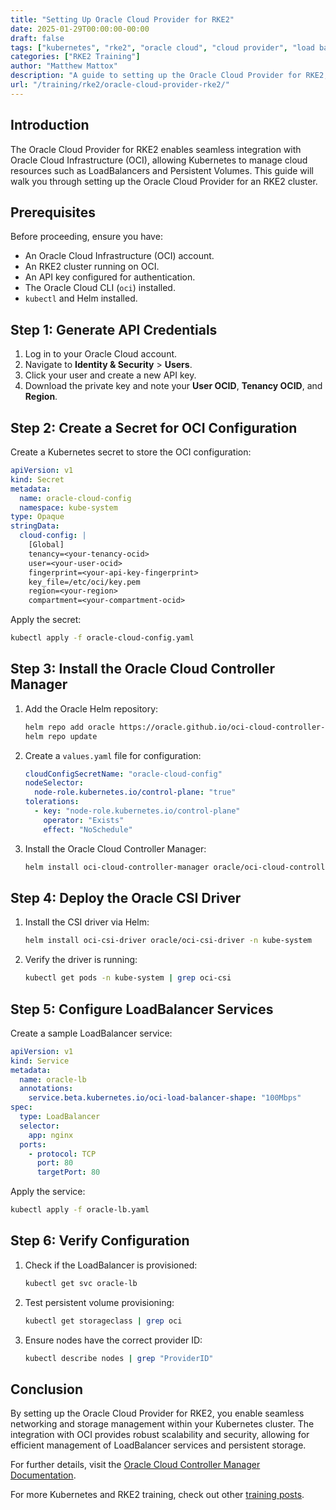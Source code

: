 ```yaml
---
title: "Setting Up Oracle Cloud Provider for RKE2"
date: 2025-01-29T00:00:00-00:00
draft: false
tags: ["kubernetes", "rke2", "oracle cloud", "cloud provider", "load balancer", "csi"]
categories: ["RKE2 Training"]
author: "Matthew Mattox"
description: "A guide to setting up the Oracle Cloud Provider for RKE2, including load balancer and CSI storage integration."
url: "/training/rke2/oracle-cloud-provider-rke2/"
---
```


## Introduction

The Oracle Cloud Provider for RKE2 enables seamless integration with Oracle Cloud Infrastructure (OCI), allowing Kubernetes to manage cloud resources such as LoadBalancers and Persistent Volumes. This guide will walk you through setting up the Oracle Cloud Provider for an RKE2 cluster.

## Prerequisites

Before proceeding, ensure you have:
- An Oracle Cloud Infrastructure (OCI) account.
- An RKE2 cluster running on OCI.
- An API key configured for authentication.
- The Oracle Cloud CLI (`oci`) installed.
- `kubectl` and Helm installed.

## Step 1: Generate API Credentials

1. Log in to your Oracle Cloud account.
2. Navigate to **Identity & Security** > **Users**.
3. Click your user and create a new API key.
4. Download the private key and note your **User OCID**, **Tenancy OCID**, and **Region**.

## Step 2: Create a Secret for OCI Configuration

Create a Kubernetes secret to store the OCI configuration:

```yaml
apiVersion: v1
kind: Secret
metadata:
  name: oracle-cloud-config
  namespace: kube-system
type: Opaque
stringData:
  cloud-config: |
    [Global]
    tenancy=<your-tenancy-ocid>
    user=<your-user-ocid>
    fingerprint=<your-api-key-fingerprint>
    key_file=/etc/oci/key.pem
    region=<your-region>
    compartment=<your-compartment-ocid>
```
Apply the secret:

```sh
kubectl apply -f oracle-cloud-config.yaml
```

## Step 3: Install the Oracle Cloud Controller Manager

1. Add the Oracle Helm repository:
   ```sh
   helm repo add oracle https://oracle.github.io/oci-cloud-controller-manager/
   helm repo update
   ```
2. Create a `values.yaml` file for configuration:
   ```yaml
   cloudConfigSecretName: "oracle-cloud-config"
   nodeSelector:
     node-role.kubernetes.io/control-plane: "true"
   tolerations:
     - key: "node-role.kubernetes.io/control-plane"
       operator: "Exists"
       effect: "NoSchedule"
   ```
3. Install the Oracle Cloud Controller Manager:
   ```sh
   helm install oci-cloud-controller-manager oracle/oci-cloud-controller-manager -n kube-system -f values.yaml
   ```

## Step 4: Deploy the Oracle CSI Driver

1. Install the CSI driver via Helm:
   ```sh
   helm install oci-csi-driver oracle/oci-csi-driver -n kube-system
   ```
2. Verify the driver is running:
   ```sh
   kubectl get pods -n kube-system | grep oci-csi
   ```

## Step 5: Configure LoadBalancer Services

Create a sample LoadBalancer service:

```yaml
apiVersion: v1
kind: Service
metadata:
  name: oracle-lb
  annotations:
    service.beta.kubernetes.io/oci-load-balancer-shape: "100Mbps"
spec:
  type: LoadBalancer
  selector:
    app: nginx
  ports:
    - protocol: TCP
      port: 80
      targetPort: 80
```

Apply the service:
```sh
kubectl apply -f oracle-lb.yaml
```

## Step 6: Verify Configuration

1. Check if the LoadBalancer is provisioned:
   ```sh
   kubectl get svc oracle-lb
   ```
2. Test persistent volume provisioning:
   ```sh
   kubectl get storageclass | grep oci
   ```
3. Ensure nodes have the correct provider ID:
   ```sh
   kubectl describe nodes | grep "ProviderID"
   ```

## Conclusion

By setting up the Oracle Cloud Provider for RKE2, you enable seamless networking and storage management within your Kubernetes cluster. The integration with OCI provides robust scalability and security, allowing for efficient management of LoadBalancer services and persistent storage.

For further details, visit the [Oracle Cloud Controller Manager Documentation](https://oracle.github.io/oci-cloud-controller-manager/).

For more Kubernetes and RKE2 training, check out other [training posts](https://support.tools/training/rke2/).